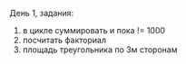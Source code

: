 День 1, задания:
1) в цикле суммировать и пока != 1000
2) посчитать факториал
3) площадь треугольника по 3м сторонам